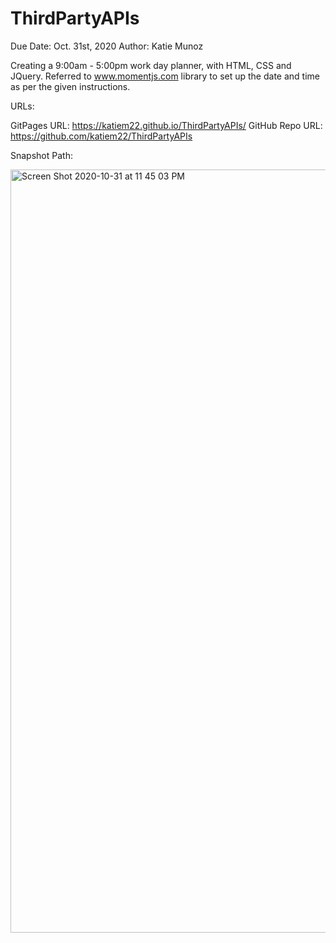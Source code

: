 # ThirdPartyAPIs

Due Date: Oct. 31st, 2020
Author: Katie Munoz

Creating a 9:00am - 5:00pm work day planner, with HTML, CSS and JQuery.
Referred to www.momentjs.com library to set up the date and time as per the given instructions.

URLs:

GitPages URL: https://katiem22.github.io/ThirdPartyAPIs/
GitHub Repo URL: https://github.com/katiem22/ThirdPartyAPIs

Snapshot Path:

<img width="1221" alt="Screen Shot 2020-10-31 at 11 45 03 PM" src="https://user-images.githubusercontent.com/71536564/97794657-2bb0f980-1bd3-11eb-95fa-c6a9e34bc9bc.png">

